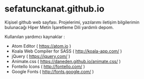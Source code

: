 # sefatunckanat.github.io
Kişisel github web sayfası.
Projelerimi, yazılarımı iletişim bilgilerimin bulunacağı Hiper Metin İşaretleme Dili yardımlı depom.

Kullanılan yardımcı kaynaklar :
 - Atom Editor ( https://atom.io )
 - Koala Web Compiler for SASS ( http://koala-app.com/ )
 - jQuery ( https://jquery.com/ )
 - Animate.css ( https://daneden.github.io/animate.css/ )
 - Fontello Icons ( http://fontello.com/  ) 
 - Google Fonts ( http://fonts.google.com/ )
